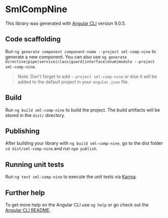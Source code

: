 # SmlCompNine

This library was generated with [Angular CLI](https://github.com/angular/angular-cli) version 9.0.5.

## Code scaffolding

Run `ng generate component component-name --project sml-comp-nine` to generate a new component. You can also use `ng generate directive|pipe|service|class|guard|interface|enum|module --project sml-comp-nine`.
> Note: Don't forget to add `--project sml-comp-nine` or else it will be added to the default project in your `angular.json` file. 

## Build

Run `ng build sml-comp-nine` to build the project. The build artifacts will be stored in the `dist/` directory.

## Publishing

After building your library with `ng build sml-comp-nine`, go to the dist folder `cd dist/sml-comp-nine` and run `npm publish`.

## Running unit tests

Run `ng test sml-comp-nine` to execute the unit tests via [Karma](https://karma-runner.github.io).

## Further help

To get more help on the Angular CLI use `ng help` or go check out the [Angular CLI README](https://github.com/angular/angular-cli/blob/master/README.md).
